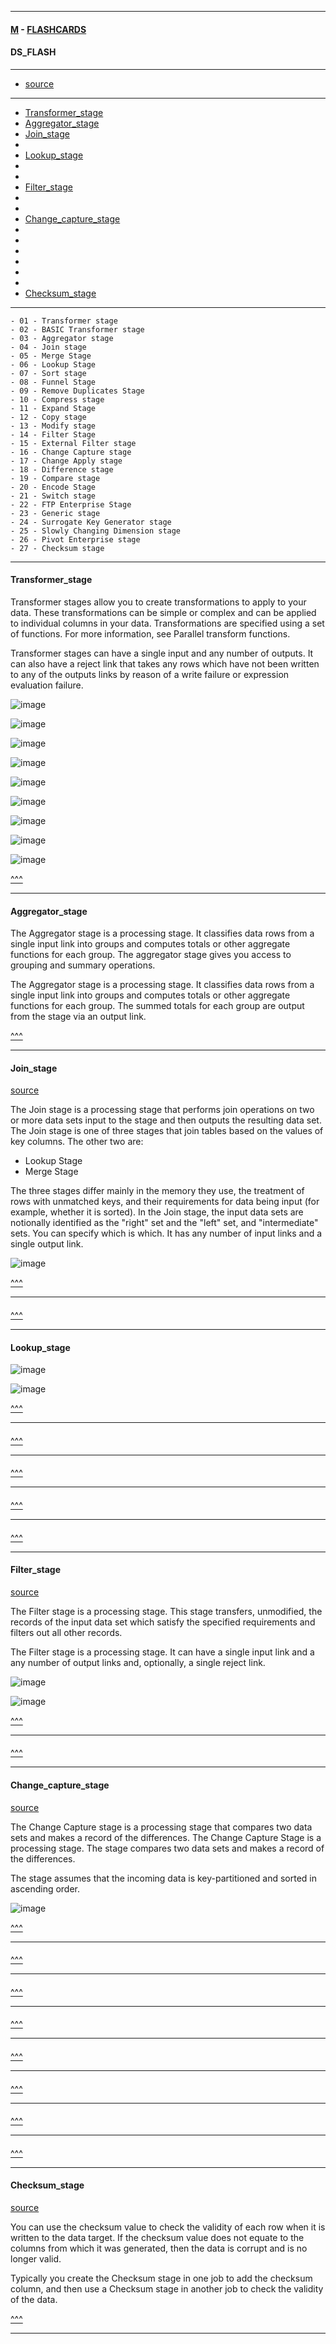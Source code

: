 
---

#### [M](https://github.com/ttltrk/TTT/blob/master/menu.md) - [FLASHCARDS](https://github.com/ttltrk/TTT/tree/master/FLASHCARDS/FLASHCARDS.md)

#### DS_FLASH

---

* [source](https://www.ibm.com/docs/en/iis/11.5?topic=jobs-processing-data)

---

* [Transformer_stage](#Transformer_stage)
* [Aggregator_stage](#Aggregator_stage)
* [Join_stage](#Join_stage)
* [](#)
* [Lookup_stage](#Lookup_stage)
* [](#)
* [](#)
* [Filter_stage](#Filter_stage)
* [](#)
* [](#)
* [Change_capture_stage](#Change_capture_stage)
* [](#)
* [](#)
* [](#)
* [](#)
* [](#)
* [](#)
* [Checksum_stage](#Checksum_stage)

---

```
- 01 - Transformer stage
- 02 - BASIC Transformer stage
- 03 - Aggregator stage
- 04 - Join stage
- 05 - Merge Stage
- 06 - Lookup Stage
- 07 - Sort stage
- 08 - Funnel Stage
- 09 - Remove Duplicates Stage
- 10 - Compress stage
- 11 - Expand Stage
- 12 - Copy stage
- 13 - Modify stage
- 14 - Filter Stage
- 15 - External Filter stage
- 16 - Change Capture stage
- 17 - Change Apply stage
- 18 - Difference stage
- 19 - Compare stage
- 20 - Encode Stage
- 21 - Switch stage
- 22 - FTP Enterprise Stage
- 23 - Generic stage
- 24 - Surrogate Key Generator stage
- 25 - Slowly Changing Dimension stage
- 26 - Pivot Enterprise stage
- 27 - Checksum stage
```

---

#### Transformer_stage

Transformer stages allow you to create transformations to apply to your data.
These transformations can be simple or complex and can be applied to individual columns in your data. Transformations are specified using a set of functions. For more information,
see Parallel transform functions.

Transformer stages can have a single input and any number of outputs.
It can also have a reject link that takes any rows which have not been written
to any of the outputs links by reason of a write failure
or expression evaluation failure.

![image](trans1.png)

![image](trans2.png)

![image](trans3.png)

![image](trans4.png)

![image](trans5.png)

![image](trans6.png)

![image](trans8.png)

![image](trans9.png)

![image](trans7.png)

[^^^](#DS_FLASH)

---

#### Aggregator_stage

The Aggregator stage is a processing stage. It classifies data rows from a single input link into groups and computes totals or other aggregate functions for each group. The aggregator stage gives you access to grouping and summary operations.

The Aggregator stage is a processing stage. It classifies data rows from a single input link into groups and computes totals or other aggregate functions for each group. The summed totals for each group are output from the stage via an output link.

[^^^](#DS_FLASH)

---

#### Join_stage

[source](https://www.ibm.com/docs/en/iis/11.7?topic=data-join-stage)

The Join stage is a processing stage that performs join operations on two or more data sets input to the stage and then outputs the resulting data set.
The Join stage is one of three stages that join tables based on the values of key columns. The other two are:

- Lookup Stage
- Merge Stage

The three stages differ mainly in the memory they use, the treatment of rows with unmatched keys, and their requirements for data being input (for example, whether it is sorted). 
In the Join stage, the input data sets are notionally identified as the "right" set and the "left" set, and "intermediate" sets. You can specify which is which. It has any number of input links and a single output link.

![image](join1.png)

[^^^](#DS_FLASH)

---

####

[^^^](#DS_FLASH)

---

#### Lookup_stage

![image](lookup1.png)

![image](lookup2.png)

[^^^](#DS_FLASH)

---

####

[^^^](#DS_FLASH)

---

####

[^^^](#DS_FLASH)

---

####

[^^^](#DS_FLASH)

---

####

[^^^](#DS_FLASH)

---

#### Filter_stage

[source](https://www.ibm.com/docs/en/iis/11.7?topic=data-filter-stage)

The Filter stage is a processing stage. This stage transfers, unmodified, the records of the input data set which satisfy the specified requirements and filters out all other records.

The Filter stage is a processing stage. It can have a single input link and a any number of output links and, optionally, a single reject link.

![image](filter2.png)

![image](filter1.png)

[^^^](#DS_FLASH)

---

####

[^^^](#DS_FLASH)

---

#### Change_capture_stage

[source](#https://www.ibm.com/docs/en/iis/11.5?topic=data-change-capture-stage)

The Change Capture stage is a processing stage that compares two data sets and makes a record of the differences.
The Change Capture Stage is a processing stage. The stage compares two data sets and makes a record of the differences.

The stage assumes that the incoming data is key-partitioned and sorted in ascending order.

![image](cc1.png)

[^^^](#DS_FLASH)

---

####

[^^^](#DS_FLASH)

---

####

[^^^](#DS_FLASH)

---

####

[^^^](#DS_FLASH)

---

####

[^^^](#DS_FLASH)

---

####

[^^^](#DS_FLASH)

---

####

[^^^](#DS_FLASH)

---

####

[^^^](#DS_FLASH)

---

#### Checksum_stage

[source](https://www.ibm.com/docs/en/iis/11.5?topic=data-checksum-stage)

You can use the checksum value to check the validity of each row when it is written to the data target. If the checksum value does not equate to the columns from which it was generated, then the data is corrupt and is no longer valid.

Typically you create the Checksum stage in one job to add the checksum column, and then use a Checksum stage in another job to check the validity of the data.

[^^^](#DS_FLASH)

---